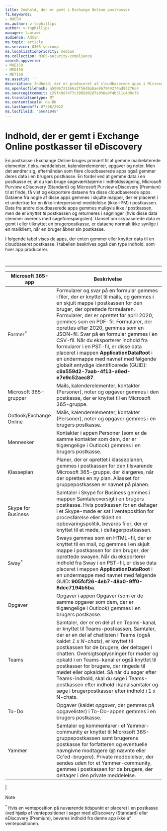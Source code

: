 ```yaml
---
title: Indhold, der er gemt i Exchange Online postkasser
f1.keywords:
- NOCSH
ms.author: v-tophillips
author: v-tophillips
manager: laurawi
audience: Admin
ms.topic: article
ms.service: O365-seccomp
ms.localizationpriority: medium
ms.collection: M365-security-compliance
search.appverid:
- MOE150
- MED150
- MET150
ms.assetid: ''
description: Indhold, der er produceret af cloudbaserede apps i Microsoft 365, gemmes eller knyttes til en brugers Exchange Online postkasse. Der kan søges i dette indhold ved hjælp af Microsoft eDiscovery-værktøjer.
ms.openlocfilehash: a5006721166a2f56d8abae9b79442f4ad93276a4
ms.sourcegitcommit: c29fc9d7477c3985d02d7a956a9f4b311c4d9c76
ms.translationtype: MT
ms.contentlocale: da-DK
ms.lasthandoff: 07/06/2022
ms.locfileid: "66641048"
---
```

# <a name="content-stored-in-exchange-online-mailboxes-for-ediscovery"></a>Indhold, der er gemt i Exchange Online postkasser til eDiscovery

En postkasse i Exchange Online bruges primært til at gemme mailrelaterede elementer, f.eks. meddelelser, kalenderelementer, opgaver og noter. Men det ændrer sig, efterhånden som flere cloudbaserede apps også gemmer deres data i en brugers postkasse. En fordel ved at gemme data i en postkasse er, at du kan bruge søgeværktøjerne i indholdssøgning, Microsoft Purview eDiscovery (Standard) og Microsoft Purview eDiscovery (Premium) til at finde, få vist og eksportere dataene fra disse cloudbaserede apps. Dataene fra nogle af disse apps gemmes i skjulte mapper, der er placeret i et undertræ for en ikke-interpersonel meddelelse (ikke-IPM) i postkassen. Data fra andre cloudbaserede apps gemmes muligvis ikke _i_ postkassen, men de er _knyttet til_ postkassen og returneres i søgninger (hvis disse data stemmer overens med søgeforespørgslen). Uanset om skybaserede data er gemt i eller tilknyttet en brugerpostkasse, er dataene normalt ikke synlige i en mailklient, når en bruger åbner sin postkasse.

I følgende tabel vises de apps, der enten gemmer eller knytter data til en cloudbaseret postkasse. I tabellen beskrives også den type indhold, som hver app producerer.

<br>

****

|Microsoft 365-app|Beskrivelse|
|---|---|
|Former<sup>*</sup>|Formularer og svar på en formular gemmes i filer, der er knyttet til mails, og gemmes i en skjult mappe i postkassen for den bruger, der oprettede formularen. Formularer, der er oprettet før april 2020, gemmes som en PDF-fil. Formularer, der oprettes efter 2020, gemmes som en JSON-fil. Svar på en formular gemmes i en CSV-fil. Når du eksporterer indhold fra formularer i en PST-fil, er disse data placeret i mappen **ApplicationDataRoot** i en undermappe med navnet med følgende globalt entydige identificerede (GUID): **c9a559d2-7aab-4f13-a6ed-e7e9c52aec87**.|
|Microsoft 365-grupper|Mails, kalenderelementer, kontakter (Personer), noter og opgaver gemmes i den postkasse, der er knyttet til en Microsoft 365-gruppe.|
|Outlook/Exchange Online|Mails, kalenderelementer, kontakter (Personer), noter og opgaver gemmes i en brugers postkasse.|
|Mennesker|Kontakter i appen Personer (som er de samme kontakter som dem, der er tilgængelige i Outlook) gemmes i en brugers postkasse.|
|Klasseplan|Planer, der er oprettet i klasseplanen, gemmes i postkassen for den tilsvarende Microsoft 365-gruppe, der klargøres, når der oprettes en ny plan. Aliasset for gruppepostkassen er navnet på planen.|
|Skype for Business|Samtaler i Skype for Business gemmes i mappen Samtaleoversigt i en brugers postkasse. Hvis postkassen for en deltager i et Skype-møde er sat i venteposition for procesførelse eller tildelt en opbevaringspolitik, bevares filer, der er knyttet til et møde, i deltagerpostkassen.|
|Sway<sup>*</sup>|Sways gemmes som en HTML-fil, der er knyttet til en mail, og gemmes i en skjult mappe i postkassen for den bruger, der oprettede swayen. Når du eksporterer indhold fra Sway i en PST-fil, er disse data placeret i mappen **ApplicationDataRoot** i en undermappe med navnet med følgende GUID: **905fcf26-4eb7-48a0-9ff0-8dcc7194b5ba**.|
|Opgaver|Opgaver i appen Opgaver (som er de samme opgaver som dem, der er tilgængelige i Outlook) gemmes i en brugers postkasse.|
|Teams|Samtaler, der er en del af en Teams-kanal, er knyttet til Teams-postkassen. Samtaler, der er en del af chatlisten i Teams (også kaldet *1 x N-chats*), er knyttet til postkassen for de brugere, der deltager i chatten. Oversigtsoplysninger for møder og opkald i en Teams-kanal er også knyttet til postkasser for brugere, der ringede til mødet eller opkaldet. Så når du søger efter Teams-indhold, skal du søge i Teams-postkassen efter indhold i kanalsamtaler og søge i brugerpostkasser efter indhold i 1 x N-chats.|
|To-Do|Opgaver (kaldet *opgaver*, der gemmes på opgavelister) i To-Do-appen gemmes i en brugers postkasse.|
|Yammer|Samtaler og kommentarer i et Yammer-community er knyttet til Microsoft 365-gruppepostkassen samt brugerens postkasse for forfatteren og eventuelle navngivne modtagere (@ nævnte eller Cc'ed-brugere). Private meddelelser, der sendes uden for et Yammer-community, gemmes i postkassen for de brugere, der deltager i den private meddelelse.|
|

> [!NOTE]
> <sup>*</sup> Hvis en venteposition på nuværende tidspunkt er placeret i en postkasse (ved hjælp af ventepositioner i sager med eDiscovery (Standard) eller eDiscovery (Premium), bevares indhold fra denne app ikke af ventepositionen.
